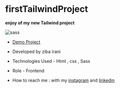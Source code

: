 # firstTailwindProject

**enjoy of my new Tailwind project**

![sass](https://github.com/ziba-irani/SassProject-2-/assets/125620113/e55e0016-99b0-4414-9c0b-514f0c15d651)

- [Demo Project](https://ziba-irani.github.io/firstTailwindProject/)


- Developed by ziba irani

- Technologies Used - Html , css , Sass

- Role - Frontend

- How to reach me : with my [instagram](https://instagram.com/zibairani_dev/) and [linkedin](https://www.linkedin.com/in/ziba-irani-developr/)
